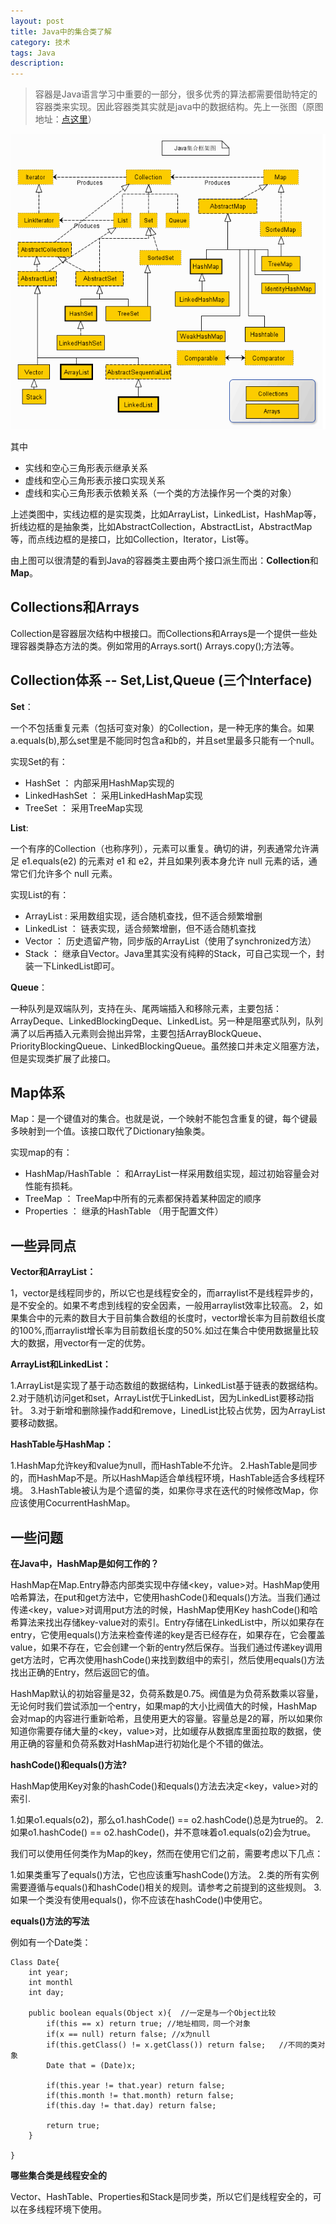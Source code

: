 ```yaml
---
layout: post
title: Java中的集合类了解
category: 技术
tags: Java
description: 
---
```



> 容器是Java语言学习中重要的一部分，很多优秀的算法都需要借助特定的容器类来实现。因此容器类其实就是java中的数据结构。先上一张图（原图地址：[点这里](http://www.cnblogs.com/xwdreamer/archive/2012/05/30/2526822.html)）

![](/public/img/blogimg/java_collections.png)


其中

- 实线和空心三角形表示继承关系
- 虚线和空心三角形表示接口实现关系
- 虚线和实心三角形表示依赖关系（一个类的方法操作另一个类的对象）


上述类图中，实线边框的是实现类，比如ArrayList，LinkedList，HashMap等，折线边框的是抽象类，比如AbstractCollection，AbstractList，AbstractMap等，而点线边框的是接口，比如Collection，Iterator，List等。

由上图可以很清楚的看到Java的容器类主要由两个接口派生而出：**Collection**和**Map**。


## Collections和Arrays

 Collection是容器层次结构中根接口。而Collections和Arrays是一个提供一些处理容器类静态方法的类。例如常用的Arrays.sort()    	Arrays.copy();方法等。

## Collection体系 -- Set,List,Queue (三个Interface)

**Set**：

一个不包括重复元素（包括可变对象）的Collection，是一种无序的集合。如果a.equals(b),那么set里是不能同时包含a和b的，并且set里最多只能有一个null。

实现Set的有：

- HashSet ： 内部采用HashMap实现的
- LinkedHashSet ： 采用LinkedHashMap实现
- TreeSet ： 采用TreeMap实现


**List**:

一个有序的Collection（也称序列），元素可以重复。确切的讲，列表通常允许满足 e1.equals(e2) 的元素对 e1 和 e2，并且如果列表本身允许 null 元素的话，通常它们允许多个 null 元素。

实现List的有：

- ArrayList : 采用数组实现，适合随机查找，但不适合频繁增删
- LinkedList ： 链表实现，适合频繁增删，但不适合随机查找
- Vector ： 历史遗留产物，同步版的ArrayList（使用了synchronized方法）
- Stack ： 继承自Vector。Java里其实没有纯粹的Stack，可自己实现一个，封装一下LinkedList即可。

**Queue**：

一种队列是双端队列，支持在头、尾两端插入和移除元素，主要包括：ArrayDeque、LinkedBlockingDeque、LinkedList。另一种是阻塞式队列，队列满了以后再插入元素则会抛出异常，主要包括ArrayBlockQueue、PriorityBlockingQueue、LinkedBlockingQueue。虽然接口并未定义阻塞方法，但是实现类扩展了此接口。


## Map体系

Map：是一个键值对的集合。也就是说，一个映射不能包含重复的键，每个键最多映射到一个值。该接口取代了Dictionary抽象类。

实现map的有：

- HashMap/HashTable ： 和ArrayList一样采用数组实现，超过初始容量会对性能有损耗。
- TreeMap ： TreeMap中所有的元素都保持着某种固定的顺序 
- Properties ： 继承的HashTable （用于配置文件）



## 一些异同点

**Vector和ArrayList：**

1，vector是线程同步的，所以它也是线程安全的，而arraylist不是线程异步的，是不安全的。如果不考虑到线程的安全因素，一般用arraylist效率比较高。
2，如果集合中的元素的数目大于目前集合数组的长度时，vector增长率为目前数组长度的100%,而arraylist增长率为目前数组长度的50%.如过在集合中使用数据量比较大的数据，用vector有一定的优势。

**ArrayList和LinkedList：**

1.ArrayList是实现了基于动态数组的数据结构，LinkedList基于链表的数据结构。
2.对于随机访问get和set，ArrayList优于LinkedList，因为LinkedList要移动指针。
3.对于新增和删除操作add和remove，LinedList比较占优势，因为ArrayList要移动数据。


**HashTable与HashMap：**

1.HashMap允许key和value为null，而HashTable不允许。
2.HashTable是同步的，而HashMap不是。所以HashMap适合单线程环境，HashTable适合多线程环境。
3.HashTable被认为是个遗留的类，如果你寻求在迭代的时候修改Map，你应该使用CocurrentHashMap。



## 一些问题

**在Java中，HashMap是如何工作的？**

HashMap在Map.Entry静态内部类实现中存储<key，value>对。HashMap使用哈希算法，在put和get方法中，它使用hashCode()和equals()方法。当我们通过传递<key，value>对调用put方法的时候，HashMap使用Key hashCode()和哈希算法来找出存储key-value对的索引。Entry存储在LinkedList中，所以如果存在entry，它使用equals()方法来检查传递的key是否已经存在，如果存在，它会覆盖value，如果不存在，它会创建一个新的entry然后保存。当我们通过传递key调用get方法时，它再次使用hashCode()来找到数组中的索引，然后使用equals()方法找出正确的Entry，然后返回它的值。

HashMap默认的初始容量是32，负荷系数是0.75。阀值是为负荷系数乘以容量，无论何时我们尝试添加一个entry，如果map的大小比阀值大的时候，HashMap会对map的内容进行重新哈希，且使用更大的容量。容量总是2的幂，所以如果你知道你需要存储大量的<key，value>对，比如缓存从数据库里面拉取的数据，使用正确的容量和负荷系数对HashMap进行初始化是个不错的做法。




**hashCode()和equals()方法?**


HashMap使用Key对象的hashCode()和equals()方法去决定<key，value>对的索引.

1.如果o1.equals(o2)，那么o1.hashCode() == o2.hashCode()总是为true的。
2.如果o1.hashCode() == o2.hashCode()，并不意味着o1.equals(o2)会为true。

我们可以使用任何类作为Map的key，然而在使用它们之前，需要考虑以下几点：

1.如果类重写了equals()方法，它也应该重写hashCode()方法。
2.类的所有实例需要遵循与equals()和hashCode()相关的规则。请参考之前提到的这些规则。
3.如果一个类没有使用equals()，你不应该在hashCode()中使用它。

**equals()方法的写法**

例如有一个Date类：

	Class Date{
		int year;
		int monthl
		int day;
	
		public boolean equals(Object x){  //一定是与一个Object比较
			if(this == x) return true; //地址相同，同一个对象
			if(x == null) return false; //x为null
			if(this.getClass() != x.getClass()) return false;	//不同的类对象
			Date that = (Date)x;

			if(this.year != that.year) return false;
			if(this.month != that.month) return false;
			if(this.day != that.day) return false;
			
			return true;
		}

	}	


**哪些集合类是线程安全的**

Vector、HashTable、Properties和Stack是同步类，所以它们是线程安全的，可以在多线程环境下使用。